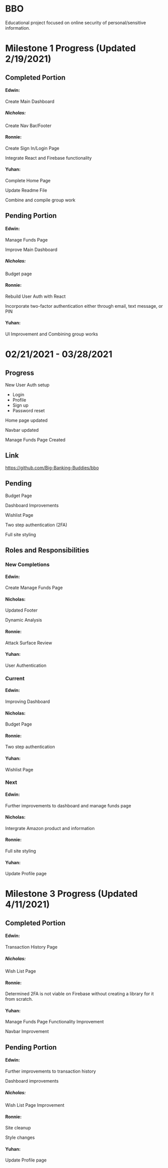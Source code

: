 # BBO
Educational project focused on online security of personal/sensitive information.

# Milestone 1 Progress (Updated 2/19/2021)

## Completed Portion

#### Edwin:
Create Main Dashboard

##### Nicholas:
Create Nav Bar/Footer

#### Ronnie:
Create Sign In/Login Page

Integrate React and Firebase functionality

#### Yuhan:
Complete Home Page

Update Readme File

Combine and compile group work


## Pending Portion

#### Edwin:
Manage Funds Page

Improve Main Dashboard

##### Nicholas:
Budget page

#### Ronnie:
Rebuild User Auth with React

Incorporate two-factor authentication either through email, text message, or PIN

#### Yuhan:
UI Improvement and Combining group works


# 02/21/2021 - 03/28/2021

## Progress
New User Auth setup
 - Login
 - Profile
 - Sign up
 - Password reset

Home page updated

Navbar updated

Manage Funds Page Created


## Link
https://github.com/Big-Banking-Buddies/bbo

## Pending
Budget Page

Dashboard Improvements

Wishlist Page

Two step authentication (2FA)

Full site styling

## Roles and Responsibilities

### New Completions

#### Edwin:
Create Manage Funds Page

#### Nicholas:
Updated Footer

Dynamic Analysis

#### Ronnie:
Attack Surface Review

#### Yuhan:
User Authentication

### Current

#### Edwin:
Improving Dashboard

#### Nicholas:
Budget Page

#### Ronnie:
Two step authentication

#### Yuhan:
Wishlist Page

### Next

#### Edwin:
Further improvements to dashboard and manage funds page

#### Nicholas:
Intergrate Amazon product and information

#### Ronnie:
Full site styling

#### Yuhan:
Update Profile page


# Milestone 3 Progress (Updated 4/11/2021)
## Completed Portion

#### Edwin:
Transaction History Page

##### Nicholas:
Wish List Page

#### Ronnie:
Determined 2FA is not viable on Firebase without creating a library for it from scratch.

#### Yuhan:
Manage Funds Page Functionality Improvement

Navbar Improvement

## Pending Portion

#### Edwin:
Further improvements to transaction history

Dashboard improvements


##### Nicholas:
Wish List Page Improvement

#### Ronnie:
Site cleanup

Style changes

#### Yuhan:
Update Profile page
